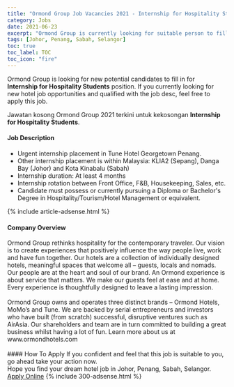```yaml
---
title: "Ormond Group Job Vacancies 2021 - Internship for Hospitality Students" 
category: Jobs 
date: 2021-06-23 
excerpt: "Ormond Group is currently looking for suitable person to fill in the Internship for Hospitality Students which positioned at Johor, Penang, Sabah, Selangor" 
tags: [Johor, Penang, Sabah, Selangor] 
toc: true 
toc_label: TOC 
toc_icon: "fire" 
--- 
```


<p>Ormond Group is looking for new potential candidates to fill in for <b>Internship for Hospitality Students</b> position. If you currently looking for new hotel job opportunities and qualified with the job desc, feel free to apply this job.
</p>Jawatan kosong Ormond Group 2021 terkini untuk kekosongan <b>Internship for Hospitality Students</b>. 
<div><div><h4>Job Description</h4></div><div><div><span><div><div><ul><li>Urgent internship placement in Tune Hotel Georgetown Penang.</li><li>Other internship placement is within Malaysia: KLIA2 (Sepang), Danga Bay (Johor) and Kota Kinabalu (Sabah)</li><li>Internship duration: At least 4 months</li><li>Internship rotation between Front Office, F&amp;B, Housekeeping, Sales, etc.</li><li>Candidate must possess or currently pursuing a Diploma or Bachelor's Degree in Hospitality/Tourism/Hotel Management or equivalent.&#160;</li></ul></div></div></span></div></div></div> 
{% include article-adsense.html %} 
<div><div><h4>Company Overview</h4></div><div><div><span><div><div>
	Ormond Group rethinks hospitality for the contemporary traveler. Our vision is to create experiences that positively influence the way people live, work and have fun together. Our hotels are a collection of individually designed hotels, meaningful spaces that welcome all &#8211; guests, locals and nomads. Our people are at the heart and soul of our brand. An Ormond experience is about service that matters. We make our guests feel at ease and at home. Every experience is thoughtfully designed to leave a lasting impression.<br>
<br>
	Ormond Group owns and operates three distinct brands &#8211; Ormond Hotels, MoMo&#8217;s and Tune. We are backed by serial entrepreneurs and investors who have built (from scratch) successful, disruptive ventures such as AirAsia. Our shareholders and team are in turn committed to building a great business whilst having a lot of fun. Learn more about us at www.ormondhotels.com<br>
	&#160;</div></div></span></div></div></div> 
#### How To Apply 
If you confident and feel that this job is suitable to you, go ahead take your action now. <br/> 
Hope you find your dream hotel job in Johor, Penang, Sabah, Selangor. <br/> 
<a href="https://www.jobstreet.com.my/en/job/internship-for-hospitality-students-4594095?jobId=jobstreet-my-job-4594095" class="btn btn--info" target="_blank" rel="nofollow noopenner">Apply Online</a> 
{% include 300-adsense.html %} 